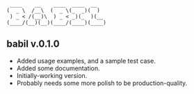 ```
 ____    __    ____  ____  __   
(  _ \  /__\  (  _ \(_  _)(  )  
 ) _ < /(__)\  ) _ < _)(_  )(__ 
(____/(__)(__)(____/(____)(____)
```

## babil v.0.1.0

* Added usage examples, and a sample test case.
* Added some documentation.
* Initially-working version.
* Probably needs some more polish to be production-quality.
